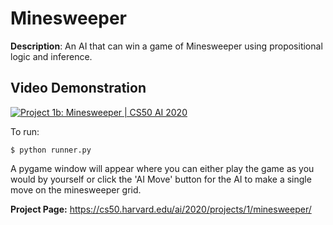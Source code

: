 # Minesweeper

**Description**: An AI that can win a game of Minesweeper using propositional logic and inference.

Video Demonstration
-------------------

[![Project 1b: Minesweeper | CS50 AI 2020](http://img.youtube.com/vi/u2G3X_9Ldfo/0.jpg)](https://youtu.be/u2G3X_9Ldfo)

To run:
```
$ python runner.py
```
A pygame window will appear where you can either play the game as you would by yourself or click the 'AI Move' button for the AI to make a single move on the minesweeper grid.

**Project Page:** https://cs50.harvard.edu/ai/2020/projects/1/minesweeper/
